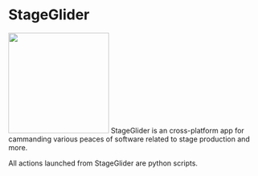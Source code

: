 # StageGlider

<img src="[https://cloud.githubusercontent.com/assets/yourgif.gif](https://github.com/MarcisAn/stage-glider/blob/main/public/logo.png?raw=true)" width="200" height="200">
StageGlider is an cross-platform app for cammanding various peaces of software related to stage production and more.

All actions launched from StageGlider are python scripts.
